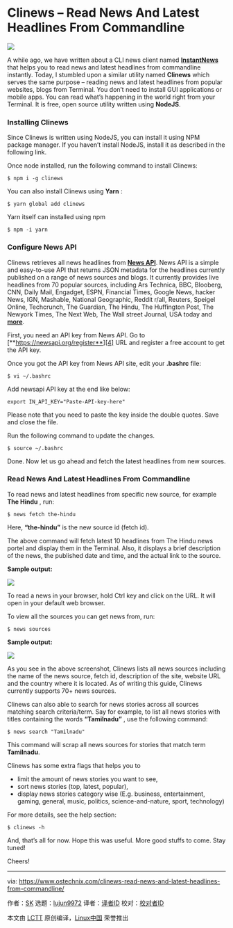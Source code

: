 Clinews – Read News And Latest Headlines From Commandline
======

![](https://www.ostechnix.com/wp-content/uploads/2018/09/clinews-720x340.jpeg)

A while ago, we have written about a CLI news client named [**InstantNews**][1] that helps you to read news and latest headlines from commandline instantly. Today, I stumbled upon a similar utility named **Clinews** which serves the same purpose – reading news and latest headlines from popular websites, blogs from Terminal. You don’t need to install GUI applications or mobile apps. You can read what’s happening in the world right from your Terminal. It is free, open source utility written using **NodeJS**.

### Installing Clinews

Since Clinews is written using NodeJS, you can install it using NPM package manager. If you haven’t install NodeJS, install it as described in the following link.

Once node installed, run the following command to install Clinews:

```
$ npm i -g clinews
```

You can also install Clinews using **Yarn** :

```
$ yarn global add clinews
```

Yarn itself can installed using npm

```
$ npm -i yarn
```

### Configure News API

Clinews retrieves all news headlines from [**News API**][2]. News API is a simple and easy-to-use API that returns JSON metadata for the headlines currently published on a range of news sources and blogs. It currently provides live headlines from 70 popular sources, including Ars Technica, BBC, Blooberg, CNN, Daily Mail, Engadget, ESPN, Financial Times, Google News, hacker News, IGN, Mashable, National Geographic, Reddit r/all, Reuters, Speigel Online, Techcrunch, The Guardian, The Hindu, The Huffington Post, The Newyork Times, The Next Web, The Wall street Journal, USA today and [**more**][3].

First, you need an API key from News API. Go to [**https://newsapi.org/register**][4] URL and register a free account to get the API key.

Once you got the API key from News API site, edit your **.bashrc** file:

```
$ vi ~/.bashrc

```

Add newsapi API key at the end like below:

```
export IN_API_KEY="Paste-API-key-here"

```

Please note that you need to paste the key inside the double quotes. Save and close the file.

Run the following command to update the changes.

```
$ source ~/.bashrc

```

Done. Now let us go ahead and fetch the latest headlines from new sources.

### Read News And Latest Headlines From Commandline

To read news and latest headlines from specific new source, for example **The Hindu** , run:

```
$ news fetch the-hindu

```

Here, **“the-hindu”** is the new source id (fetch id).

The above command will fetch latest 10 headlines from The Hindu news portel and display them in the Terminal. Also, it displays a brief description of the news, the published date and time, and the actual link to the source.

**Sample output:**

![](https://www.ostechnix.com/wp-content/uploads/2018/09/clinews-1.png)

To read a news in your browser, hold Ctrl key and click on the URL. It will open in your default web browser.

To view all the sources you can get news from, run:

```
$ news sources

```

**Sample output:**

![](https://www.ostechnix.com/wp-content/uploads/2018/09/clinews-2.png)

As you see in the above screenshot, Clinews lists all news sources including the name of the news source, fetch id, description of the site, website URL and the country where it is located. As of writing this guide, Clinews currently supports 70+ news sources.

Clinews can also able to search for news stories across all sources matching search criteria/term. Say for example, to list all news stories with titles containing the words **“Tamilnadu”** , use the following command:

```
$ news search "Tamilnadu"
```

This command will scrap all news sources for stories that match term **Tamilnadu**.

Clinews has some extra flags that helps you to

  * limit the amount of news stories you want to see,
  * sort news stories (top, latest, popular),
  * display news stories category wise (E.g. business, entertainment, gaming, general, music, politics, science-and-nature, sport, technology)



For more details, see the help section:

```
$ clinews -h
```

And, that’s all for now. Hope this was useful. More good stuffs to come. Stay tuned!

Cheers!



--------------------------------------------------------------------------------

via: https://www.ostechnix.com/clinews-read-news-and-latest-headlines-from-commandline/

作者：[SK][a]
选题：[lujun9972](https://github.com/lujun9972)
译者：[译者ID](https://github.com/译者ID)
校对：[校对者ID](https://github.com/校对者ID)

本文由 [LCTT](https://github.com/LCTT/TranslateProject) 原创编译，[Linux中国](https://linux.cn/) 荣誉推出

[a]: https://www.ostechnix.com/author/sk/
[1]: https://www.ostechnix.com/get-news-instantly-commandline-linux/
[2]: https://newsapi.org/
[3]: https://newsapi.org/sources
[4]: https://newsapi.org/register
